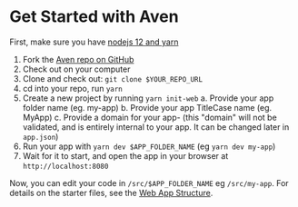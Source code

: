 # Get Started with Aven

First, make sure you have [nodejs 12 and yarn](https://github.com/AvenCloud/Aven)

1. Fork the [Aven repo on GitHub](https://github.com/AvenCloud/Aven)
2. Check out on your computer
3. Clone and check out: `git clone $YOUR_REPO_URL`
4. cd into your repo, run `yarn`
5. Create a new project by running `yarn init-web`
   a. Provide your app folder name (eg. my-app)
   b. Provide your app TitleCase name (eg. MyApp)
   c. Provide a domain for your app- (this "domain" will not be validated, and is entirely internal to your app. It can be changed later in `app.json`)
6. Run your app with `yarn dev $APP_FOLDER_NAME` (eg `yarn dev my-app`)
7. Wait for it to start, and open the app in your browser at `http://localhost:8080`

Now, you can edit your code in `/src/$APP_FOLDER_NAME` eg `/src/my-app`. For details on the starter files, see the [Web App Structure](./WebApps.md).
